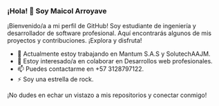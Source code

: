 ### ¡Hola! 👋 Soy Maicol Arroyave

¡Bienvenido/a a mi perfil de GitHub! Soy estudiante de ingeniería y desarrollador de software profesional. Aquí encontrarás algunos de mis proyectos y contribuciones. ¡Explora y disfruta!

- 🔭 Actualmente estoy trabajando en Mantum S.A.S y SolutechAAJM.
- 👯 Estoy interesado/a en colaborar en Desarrollos web profesionales.
- 📫 Puedes contactarme en +57 3128797122.
- ⚡ Soy una estrella de rock.

¡No dudes en echar un vistazo a mis repositorios y conectar conmigo!
